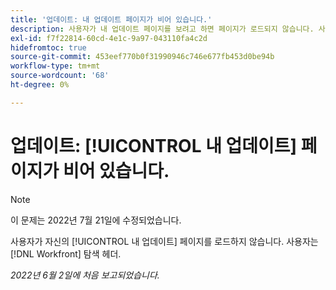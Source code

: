 ```yaml
---
title: '업데이트: 내 업데이트 페이지가 비어 있습니다.'
description: 사용자가 내 업데이트 페이지를 보려고 하면 페이지가 로드되지 않습니다. 사용자는 [!DNL Workfront] 탐색 헤더.
exl-id: f7f22814-60cd-4e1c-9a97-043110fa4c2d
hidefromtoc: true
source-git-commit: 453eef770b0f31990946c746e677fb453d0be94b
workflow-type: tm+mt
source-wordcount: '68'
ht-degree: 0%

---
```


# 업데이트: [!UICONTROL 내 업데이트] 페이지가 비어 있습니다.

>[!NOTE]
>
>이 문제는 2022년 7월 21일에 수정되었습니다.

사용자가 자신의 [!UICONTROL 내 업데이트] 페이지를 로드하지 않습니다. 사용자는 [!DNL Workfront] 탐색 헤더.

_2022년 6월 2일에 처음 보고되었습니다._
